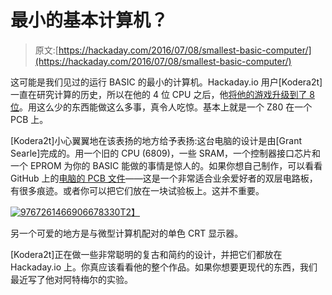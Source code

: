 # 最小的基本计算机？

> 原文:[https://hackaday.com/2016/07/08/smallest-basic-computer/](https://hackaday.com/2016/07/08/smallest-basic-computer/)

这可能是我们见过的运行 BASIC 的最小的计算机。Hackaday.io 用户[Kodera2t]一直在研究计算的历史，所以在他的 4 位 CPU 之后，他[将他的游戏升级到了 8 位](https://hackaday.io/project/8514-retro-diy-computer-project)。用这么少的东西能做这么多事，真令人吃惊。基本上就是一个 Z80 在一个 PCB 上。

[Kodera2t]小心翼翼地在该表扬的地方给予表扬:这台电脑的设计是由[Grant Searle]完成的。用一个旧的 CPU (6809)，一些 SRAM，一个控制器接口芯片和一个 EPROM 为你的 BASIC 能做的事情是惊人的。如果你想自己制作，可以看看 GitHub 上的[电脑的 PCB 文件](https://github.com/kodera2t/6809_computer_PCB)——这是一个非常适合业余爱好者的双层电路板，有很多痕迹。或者你可以把它们放在一块试验板上。这并不重要。

[![9767261466906678330](../Images/18b595d7f1daaca98143075b5fef14ed.png)T2】](https://hackaday.com/wp-content/uploads/2016/06/9767261466906678330.jpg)

另一个可爱的地方是与微型计算机配对的单色 CRT 显示器。

[Kodera2t]正在做一些非常聪明的复古和简约的设计，并把它们都放在 Hackaday.io 上。你真应该看看他的整个作品。如果你想要更现代的东西，我们最近写了他对阿特梅尔的实验。
